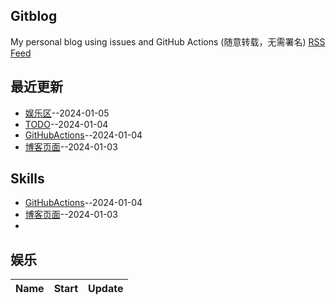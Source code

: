 ## Gitblog
My personal blog using issues and GitHub Actions (随意转载，无需署名)
[RSS Feed](https://raw.githubusercontent.com/dululu/notes/main/feed.xml)

## 最近更新
- [娱乐区](https://github.com/dululu/notes/issues/4)--2024-01-05
- [TODO](https://github.com/dululu/notes/issues/3)--2024-01-04
- [GitHubActions](https://github.com/dululu/notes/issues/2)--2024-01-04
- [博客页面](https://github.com/dululu/notes/issues/1)--2024-01-03
## Skills
- [GitHubActions](https://github.com/dululu/notes/issues/2)--2024-01-04
- [博客页面](https://github.com/dululu/notes/issues/1)--2024-01-03
- 
## 娱乐

<!--START_SECTION:my_drama-->
| Name | Start | Update | 
 | ---- | ---- | ---- | 


<!--END_SECTION:my_drama-->
